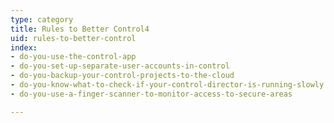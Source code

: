 ```yaml
---
type: category
title: Rules to Better Control4
uid: rules-to-better-control
index:
- do-you-use-the-control-app
- do-you-set-up-separate-user-accounts-in-control
- do-you-backup-your-control-projects-to-the-cloud
- do-you-know-what-to-check-if-your-control-director-is-running-slowly
- do-you-use-a-finger-scanner-to-monitor-access-to-secure-areas

---
```


<p>​​<br><br></p>


